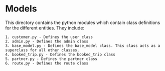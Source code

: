 # Models

This directory contains the python modules which contain class definitions for the different entities.
They include:

    1. customer.py - Defines the user class
    2. admin.py - Defines the admin class
    3. base_model.py - Defines the base_model class. This class acts as a superclass for all other classes.
    4. booked_trip.py - Defines the booked_trip class
    5. partner.py - Defines the partner class
    6. route.py - Defines the route class
